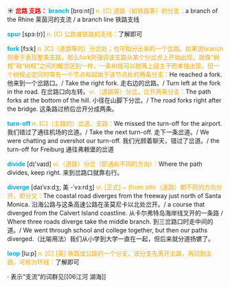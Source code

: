 ☀ <font color="red">**岔路 支路：**</font>
<font color="sky blue">**branch**</font> [brɑːntʃ] 
<font color="orange">n. [C] 道路（如铁路等）的分支：</font>a branch of the Rhine 莱茵河的支流 / a branch line 铁路支线
           
<font color="sky blue">**spur**</font> [spɜ:(r)]
<font color="orange">n. [C] 公路或铁路的支线：</font>了解即可

<font color="sky blue">**fork**</font> [fɔ:k] 
<font color="orange">n. [C]（道路等的）分岔处；也可指分出来的一个岔路。如果说branch侧重于表现整条支路，那么fork则强调该支路从某个分岔点上开始出现，就像“树枝”和“树杈”之间的概念区别一样，一条树枝可以脱离上级主干而单独出现，但一个树杈必定同时带有一个节点和起始于该节点处的两条分支：</font>He reached a fork. 他来到一个岔路口。/ Take the right fork. 走右边的岔路。/ Turn left at the fork in the road. 在岔路口向左转。<font color="orange">vi.（道路等）分岔，岔开两条分支：</font>The path forks at the bottom of the hill. 小径在山脚下分岔。/ The road forks right after the bridge. 这条路过桥后岔开分成两条。
           
<font color="sky blue">**turn-off**</font>
<font color="orange">n. [C]（主路的）岔道、支路：</font>We missed the turn-off for the airport. 我们错过了通往机场的岔道。/ Take the next turn-off. 走下一条岔道。/ We were chatting and overshot our turn-off. 我们光顾着聊天，错过了岔道。/ the turn-off for Freiburg 通往弗赖堡的岔道

<font color="sky blue">**divide**</font> [dɪ'vaɪd] 
<font color="orange">vi.（道路）分岔（即通向不同的方向）：</font>Where the path divides, keep right. 来到岔路口就靠右行。
           
<font color="sky blue">**diverge**</font> [daɪˈvɜ:dʒ; 美 -ˈvɜ:rdʒ] 
<font color="orange">vi. [正式] ~ (from sth)（道路）朝不同的方向分开，即分叉：</font>The coastal road diverges from the freeway just north of Santa Monica. 沿海公路与这条高速公路在圣莫尼卡以北处岔开。/ a course that diverged from the Calvert Island coastline. 从卡尔弗特岛海岸线叉开的一条路 / Where three roads diverge take the middle branch. 到三岔路口时走中间的道。/ We went through school and college together, but then our paths diverged.（比喻用法）我们从小学到大学一直在一起，但后来就分道扬镳了。
           
<font color="sky blue">**loop**</font> [lu:p]
<font color="orange">n. [C] [英] 铁路或公路的一个分支，该分支先离开主路，再回到主路，可称为环线：</font>了解即可

· 表示“支流”的词群见[[06江河 湖海]]

